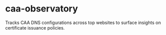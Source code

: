 # caa-observatory
Tracks CAA DNS configurations across top websites to surface insights on certificate issuance policies.
